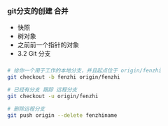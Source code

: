 ### git分支的创建 合并
- 快照
- 树对象
- 之前前一个指针的对象
- 3.2 Git 分支


### 
```bash
# 给你一个用于工作的本地分支，并且起点位于 origin/fenzhi  
git checkout -b fenzhi origin/fenzhi

# 已经有分支 跟踪 远程分支
git checkout -u origin/fenzhi

# 删除远程分支
git push origin --delete fenzhiname
```

